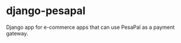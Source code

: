 django-pesapal
==============

Django app for e-commerce apps that can use PesaPal as a payment gateway. 
